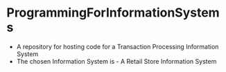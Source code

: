 # ProgrammingForInformationSystems
- A repository for hosting code for a Transaction Processing Information System
- The chosen Information System is - A Retail Store Information System
